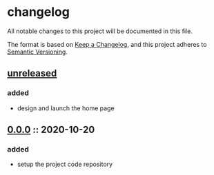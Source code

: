 # changelog

All notable changes to this project will be documented in this file.

The format is based on [Keep a Changelog][changelog],
and this project adheres to [Semantic Versioning][semver].

## [unreleased]

### added

- design and launch the home page

## [0.0.0] :: 2020-10-20

### added

- setup the project code repository

[0.0.0]: https://github.com/apticity/apticity/releases/tag/0.0.0 '0.0.0'
[changelog]: https://keepachangelog.com/en/1.0.0 'keep a changelog'
[semver]: https://semver.org/spec/v2.0.0.html 'semantic versioning'
[unreleased]: https://github.com/apticity/apticity/tree/main 'unreleased'
